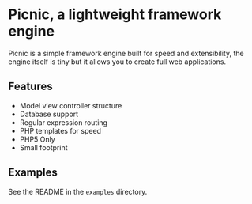 Picnic, a lightweight framework engine
======================================

Picnic is a simple framework engine built for speed and extensibility, the engine itself is tiny but it allows you to create full web applications.

Features
--------

* Model view controller structure
* Database support
* Regular expression routing
* PHP templates for speed
* PHP5 Only
* Small footprint

Examples
--------

See the README in the `examples` directory.